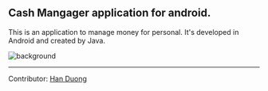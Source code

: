 ## Cash Mangager application for android.

This is an application to manage money for personal. It's developed in Android and created by Java. 

![background](https://www.becu.org/~/media/Images/Promos/SecondaryProduct/Secondary_Promo_Money_Manager.png)  

---
Contributor: [Han Duong](https://www.facebook.com/duong.xx.han)  